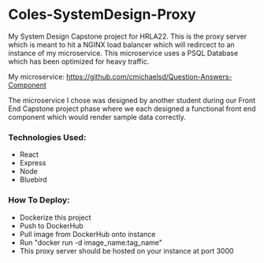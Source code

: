 # Coles-SystemDesign-Proxy

My System Design Capstone project for HRLA22. This is the proxy server which is meant to hit a NGINX load balancer which will redircect to an instance of my microservice. This microservice uses a PSQL Database which has been optimized for heavy traffic.

My microservice: https://github.com/cmichaelsd/Question-Answers-Component

The microservice I chose was designed by another student during our Front End Capstone project phase where we each designed a functional front end component which would render sample data correctly.

### Technologies Used:

- React
- Express
- Node
- Bluebird

### How To Deploy:

- Dockerize this project
- Push to DockerHub
- Pull image from DockerHub onto instance
- Run "docker run -d image_name:tag_name"
- This proxy server should be hosted on your instance at port 3000
